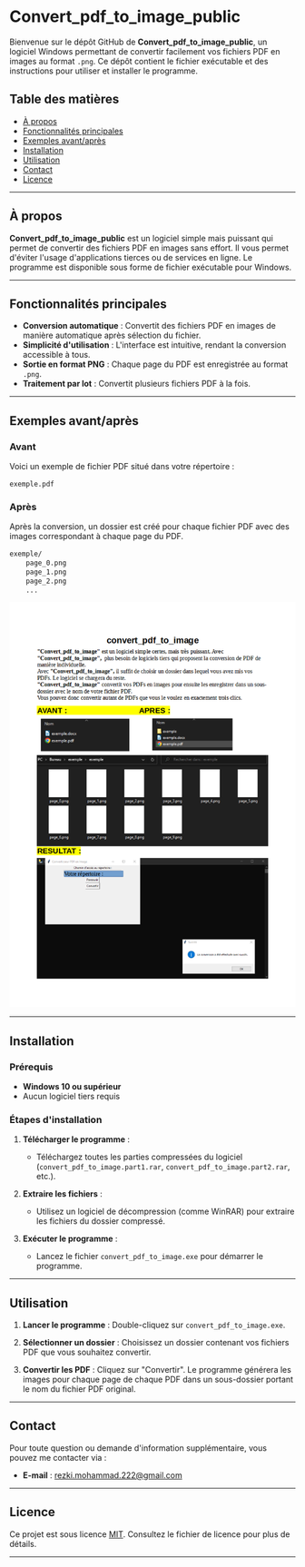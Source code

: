 # Convert_pdf_to_image_public

Bienvenue sur le dépôt GitHub de **Convert_pdf_to_image_public**, un logiciel Windows permettant de convertir facilement vos fichiers PDF en images au format `.png`. Ce dépôt contient le fichier exécutable et des instructions pour utiliser et installer le programme.

## Table des matières
- [À propos](#à-propos)
- [Fonctionnalités principales](#fonctionnalités-principales)
- [Exemples avant/après](#exemples-avantaprès)
- [Installation](#installation)
- [Utilisation](#utilisation)
- [Contact](#contact)
- [Licence](#licence)

---

## À propos

**Convert_pdf_to_image_public** est un logiciel simple mais puissant qui permet de convertir des fichiers PDF en images sans effort. Il vous permet d'éviter l'usage d'applications tierces ou de services en ligne. Le programme est disponible sous forme de fichier exécutable pour Windows.

---

## Fonctionnalités principales

- **Conversion automatique** : Convertit des fichiers PDF en images de manière automatique après sélection du fichier.
- **Simplicité d'utilisation** : L'interface est intuitive, rendant la conversion accessible à tous.
- **Sortie en format PNG** : Chaque page du PDF est enregistrée au format `.png`.
- **Traitement par lot** : Convertit plusieurs fichiers PDF à la fois.

---

## Exemples avant/après

### Avant
Voici un exemple de fichier PDF situé dans votre répertoire :

```plaintext
exemple.pdf
```

### Après
Après la conversion, un dossier est créé pour chaque fichier PDF avec des images correspondant à chaque page du PDF.

```plaintext
exemple/
    page_0.png
    page_1.png
    page_2.png
    ...
```

![Exemple avant/après](convert_pdf_to_image_public/Convert_pdf_to_image.png)

---

## Installation

### Prérequis

- **Windows 10 ou supérieur**
- Aucun logiciel tiers requis

### Étapes d'installation

1. **Télécharger le programme** :

   - Téléchargez toutes les parties compressées du logiciel (`convert_pdf_to_image.part1.rar`, `convert_pdf_to_image.part2.rar`, etc.).
   
2. **Extraire les fichiers** :
   - Utilisez un logiciel de décompression (comme WinRAR) pour extraire les fichiers du dossier compressé.
   
3. **Exécuter le programme** :
   - Lancez le fichier `convert_pdf_to_image.exe` pour démarrer le programme.

---

## Utilisation

1. **Lancer le programme** : Double-cliquez sur `convert_pdf_to_image.exe`.

2. **Sélectionner un dossier** : Choisissez un dossier contenant vos fichiers PDF que vous souhaitez convertir.

3. **Convertir les PDF** : Cliquez sur "Convertir". Le programme générera les images pour chaque page de chaque PDF dans un sous-dossier portant le nom du fichier PDF original.

---

## Contact

Pour toute question ou demande d'information supplémentaire, vous pouvez me contacter via :
- **E-mail** : rezki.mohammad.222@gmail.com

---

## Licence

Ce projet est sous licence [MIT](LICENSE). Consultez le fichier de licence pour plus de détails.

---

